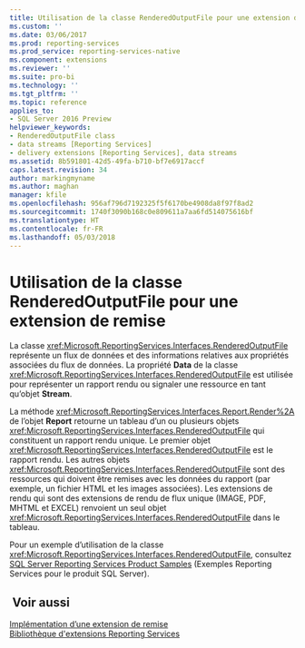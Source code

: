 ```yaml
---
title: Utilisation de la classe RenderedOutputFile pour une extension de remise | Microsoft Docs
ms.custom: ''
ms.date: 03/06/2017
ms.prod: reporting-services
ms.prod_service: reporting-services-native
ms.component: extensions
ms.reviewer: ''
ms.suite: pro-bi
ms.technology: ''
ms.tgt_pltfrm: ''
ms.topic: reference
applies_to:
- SQL Server 2016 Preview
helpviewer_keywords:
- RenderedOutputFile class
- data streams [Reporting Services]
- delivery extensions [Reporting Services], data streams
ms.assetid: 8b591801-42d5-49fa-b710-bf7e6917accf
caps.latest.revision: 34
author: markingmyname
ms.author: maghan
manager: kfile
ms.openlocfilehash: 956af796d7192325f5f6170be4908da8f97f8ad2
ms.sourcegitcommit: 1740f3090b168c0e809611a7aa6fd514075616bf
ms.translationtype: HT
ms.contentlocale: fr-FR
ms.lasthandoff: 05/03/2018
---
```

# <a name="using-the-renderedoutputfile-class-for-a-delivery-extension"></a>Utilisation de la classe RenderedOutputFile pour une extension de remise
  La classe <xref:Microsoft.ReportingServices.Interfaces.RenderedOutputFile> représente un flux de données et des informations relatives aux propriétés associées du flux de données. La propriété **Data** de la classe <xref:Microsoft.ReportingServices.Interfaces.RenderedOutputFile> est utilisée pour représenter un rapport rendu ou signaler une ressource en tant qu’objet **Stream**.  
  
 La méthode <xref:Microsoft.ReportingServices.Interfaces.Report.Render%2A> de l’objet **Report** retourne un tableau d’un ou plusieurs objets <xref:Microsoft.ReportingServices.Interfaces.RenderedOutputFile> qui constituent un rapport rendu unique. Le premier objet <xref:Microsoft.ReportingServices.Interfaces.RenderedOutputFile> est le rapport rendu. Les autres objets <xref:Microsoft.ReportingServices.Interfaces.RenderedOutputFile> sont des ressources qui doivent être remises avec les données du rapport (par exemple, un fichier HTML et les images associées). Les extensions de rendu qui sont des extensions de rendu de flux unique (IMAGE, PDF, MHTML et EXCEL) renvoient un seul objet <xref:Microsoft.ReportingServices.Interfaces.RenderedOutputFile> dans le tableau.  
  
 Pour un exemple d’utilisation de la classe <xref:Microsoft.ReportingServices.Interfaces.RenderedOutputFile>, consultez [SQL Server Reporting Services Product Samples](http://go.microsoft.com/fwlink/?LinkId=177889) (Exemples Reporting Services pour le produit SQL Server).  
  
## <a name="see-also"></a> Voir aussi  
 [Implémentation d’une extension de remise](../../../reporting-services/extensions/delivery-extension/implementing-a-delivery-extension.md)   
 [Bibliothèque d'extensions Reporting Services](../../../reporting-services/extensions/reporting-services-extension-library.md)  
  
  
